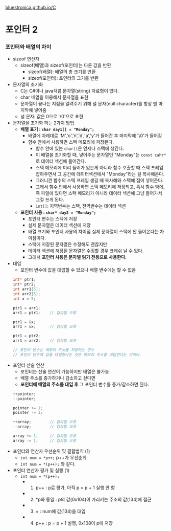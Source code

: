[bluestronica.github.io/C](https://bluestronica.github.io/C)

# 포인터 2

### 포인터와 배열의 차이
- sizeof 연산자
  - sizeof(배열)과 sizeof(포인터)는 다른 값을 반환
    - sizeof(배열): 배열의 총 크기를 반환
    - sizeof(포인터): 포인터의 크기를 반환 
- 문자열의 초기화
  - C는 C#이나 java처럼 문자열(string) 자료형이 없다.
  - char 배열을 이용해서 문자열을 표현
  - 문자열이 끝나는 지점을 알려주기 위해 널 문자(null character)를 항상 맨 마지막에 넣어줌
  - 널 문자: 값은 0으로 '\0'으로 표현
- 문자열을 초기화 하는 2가지 방법
  - **배열 표기 : `char day1[] = "Monday";`**
    - 배열에 차례대로 'M','o','n','d','a','y'가 들어간 후 마지막에 '\0'가 들어감
    - 함수 안에서 사용하면 스택 메모리에 저장된다.
      - 함수 안에 있는 `char[]`은 언제나 스택에 생긴다. 
      - 이 배열을 초기화할 때, 넣어주는 문자열인 "Monday"는 `const cahr*`로 데이터 섹션에 들어간다.
      - 스택 메모리에 미리 들어가 있는게 아니라 함수 호출할 때 스택 프레임 잡아주면서 그 공간에 데이터섹션에서 "Monday"라는 걸 복사해온다.
      - 그러니깐 함수의 스택 프레임 생길 때 복사해와 스택에 집어 넣어준다.
      - 그래서 함수 안에서 사용하면 스택 메모리에 저장되고, 혹시 함수 밖에, 즉 파일에 있다면 스택 메모리가 아니라 데이터 섹션에 그냥 들어가서 그걸 쓰게 된다.
      - `int[]`: 지역변수는 스택, 전역변수는 데이터 섹션
  - **포인터 사용 : `char* day2 = "Monday";`**
    - 포인터 변수는 스택에 저장
    - 실제 문자열은 데이터 섹션에 저장
    - 배열 표기와 포인터 사용의 차이점 실제 문자열이 스택에 안 들어온다는 차이점이다.
    - 스택에 저장된 문자열은 수정해도 괜찮지만
    - 데이터 섹션에 저장된 문자열은 수정할 경우 크레쉬 날 수 있다.
    - 그래서 **포인터 사용은 문자열 읽기 전용으로 사용한다.**
- 대입
  - 포인터 변수에 값을 대입할 수 있으나 배열 변수에는 할 수 없음
  ```c
  int* ptr1;
  int* ptr2;
  int arr1[5];
  int arr2[5];
  int x = 5;
  
  ptr1 = arr1;
  arr1 = ptr1;    // 컴파일 오류
  
  ptr1 = &x;
  arr1 = &x;      // 컴파일 오류
  
  ptr1 = ptr2;
  arr1 = arr2;    // 컴파일 오류
  
  // 포인터 변수는 메모리 주소를 저장하는 변수
  // 포인터 변수에 값을 대입한다는 것은 메모리 주소를 대입한다는 것이다.
  ```
- 포인터 산술 연산
  - 포인터는 산술 연산이 가능하지만 배열은 불가능
  - 배열 주소를 증가하거나 감소하고 싶다면
  - **포인터에 배열의 주소를 대입 후** 그 포인터 변수를 증가/감소하면 된다.
  ```c
  ++pointer;
  --pointer;
  
  pointer += 1;
  pointer -= 1;
  
  ++array;        // 컴파일 오류
  --array;        // 컴파일 오류
  
  array += 1;     // 컴파일 오류
  array -= 1;     // 컴파일 오류
  ```
- 포인터와 연산자 우선순위 및 결합법칙 (1)
  - `int num = *p++;` p++가 우선순위
  - `int num = *(p++);` 와 같다.
- 포인터 연산자 평가 및 실행 (1)
  - `int num = *(p++);`
    - 1. p++ : p로 평가, 아직 p = p + 1 실행 안 함
    - 2. *p와 동일 : p의 값(0x104)이 가리키는 주소의 값(134)에 접근
    - 3. = : num에 값(134)을 대입
    - 4. p++ : p = p + 1 실행, 0x108이 p에 저장
  
  
  
  
  
  
  
  
  
  
  
  
  
  
  
  
  
  
  
  
  
  
  
  
  
  
  
  
  
